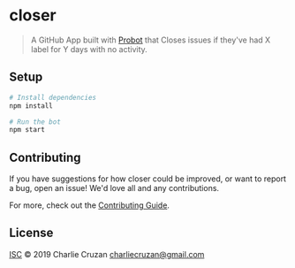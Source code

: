 # closer

> A GitHub App built with [Probot](https://github.com/probot/probot) that Closes issues if they&#x27;ve had X label for Y days with no activity.

## Setup

```sh
# Install dependencies
npm install

# Run the bot
npm start
```

## Contributing

If you have suggestions for how closer could be improved, or want to report a bug, open an issue! We'd love all and any contributions.

For more, check out the [Contributing Guide](CONTRIBUTING.md).

## License

[ISC](LICENSE) © 2019 Charlie Cruzan <charliecruzan@gmail.com>
